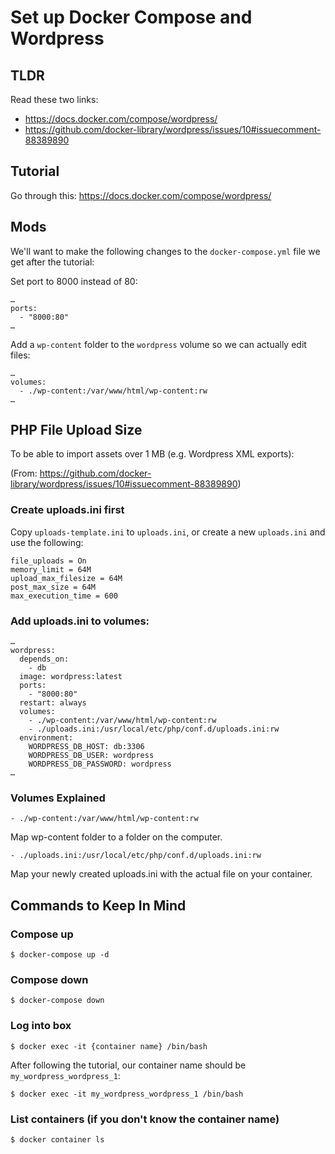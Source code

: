 # Set up Docker Compose and Wordpress

## TLDR

Read these two links:

* https://docs.docker.com/compose/wordpress/
* https://github.com/docker-library/wordpress/issues/10#issuecomment-88389890

## Tutorial

Go through this: https://docs.docker.com/compose/wordpress/

## Mods
We'll want to make the following changes to the `docker-compose.yml` file we get after the tutorial:

Set port to 8000 instead of 80:
```
…
ports:
  - "8000:80"
…
```

Add a `wp-content` folder to the `wordpress` volume so we can actually edit files:
```
…
volumes:
  - ./wp-content:/var/www/html/wp-content:rw
…
```

## PHP File Upload Size
To be able to import assets over 1 MB (e.g. Wordpress XML exports):

(From: https://github.com/docker-library/wordpress/issues/10#issuecomment-88389890)

### Create uploads.ini first

Copy `uploads-template.ini` to `uploads.ini`, or create a new `uploads.ini` and use the following:
```
file_uploads = On
memory_limit = 64M
upload_max_filesize = 64M
post_max_size = 64M
max_execution_time = 600
```
### Add uploads.ini to volumes:

```
…
wordpress:
  depends_on:
    - db
  image: wordpress:latest
  ports:
    - "8000:80"
  restart: always
  volumes:
    - ./wp-content:/var/www/html/wp-content:rw
    - ./uploads.ini:/usr/local/etc/php/conf.d/uploads.ini:rw
  environment:
    WORDPRESS_DB_HOST: db:3306
    WORDPRESS_DB_USER: wordpress
    WORDPRESS_DB_PASSWORD: wordpress
…
```

### Volumes Explained

`- ./wp-content:/var/www/html/wp-content:rw`

Map wp-content folder to a folder on the computer.

`- ./uploads.ini:/usr/local/etc/php/conf.d/uploads.ini:rw`

Map your newly created uploads.ini with the actual file on your container.

## Commands to Keep In Mind

### Compose up
`$ docker-compose up -d`

### Compose down
`$ docker-compose down`

### Log into box
`$ docker exec -it {container name} /bin/bash`

After following the tutorial, our container name should be `my_wordpress_wordpress_1`:

`$ docker exec -it my_wordpress_wordpress_1 /bin/bash`

### List containers (if you don't know the container name)
`$ docker container ls`
